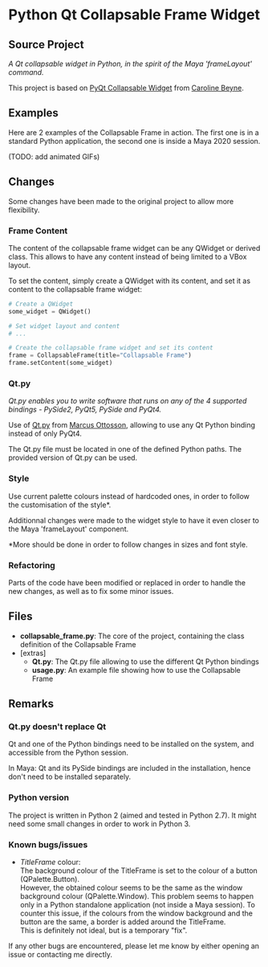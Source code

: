 # Python Qt Collapsable Frame Widget

## Source Project

*A Qt collapsable widget in Python, in the spirit of the Maya 'frameLayout' command.*

This project is based on [PyQt Collapsable Widget](https://github.com/By0ute/pyqt-collapsible-widget) from [Caroline Beyne](https://github.com/By0ute).


## Examples

Here are 2 examples of the Collapsable Frame in action.
The first one is in a standard Python application, the second one is inside a Maya 2020 session.

(TODO: add animated GIFs)


## Changes

Some changes have been made to the original project to allow more flexibility.


### Frame Content

The content of the collapsable frame widget can be any QWidget or derived class.
This allows to have any content instead of being limited to a VBox layout.

To set the content, simply create a QWidget with its content, and set it as content to the collapsable frame widget:
```python
# Create a QWidget
some_widget = QWidget()

# Set widget layout and content
# ...

# Create the collapsable frame widget and set its content
frame = CollapsableFrame(title="Collapsable Frame")
frame.setContent(some_widget)
```


### Qt.py

*Qt.py enables you to write software that runs on any of the 4 supported bindings - PySide2, PyQt5, PySide and PyQt4.*

Use of [Qt.py](https://github.com/mottosso/Qt.py) from [Marcus Ottosson](https://github.com/mottosso), allowing to use any Qt Python binding instead of only PyQt4.

The Qt.py file must be located in one of the defined Python paths.
The provided version of Qt.py can be used.


### Style

Use current palette colours instead of hardcoded ones, in order to follow the customisation of the style*.

Additionnal changes were made to the widget style to have it even closer to the Maya 'frameLayout' component.

*More should be done in order to follow changes in sizes and font style.


### Refactoring

Parts of the code have been modified or replaced in order to handle the new changes, as well as to fix some minor issues.


## Files

* **collapsable_frame.py**: The core of the project, containing the class definition of the Collapsable Frame
* [extras]
    * **Qt.py**: The Qt.py file allowing to use the different Qt Python bindings
    * **usage.py**: An example file showing how to use the Collapsable Frame


## Remarks

### Qt.py doesn't replace Qt
Qt and one of the Python bindings need to be installed on the system, and accessible from the Python session.

In Maya: Qt and its PySide bindings are included in the installation, hence don't need to be installed separately.

### Python version
The project is written in Python 2 (aimed and tested in Python 2.7).
It might need some small changes in order to work in Python 3.

### Known bugs/issues

* *TitleFrame* colour:<br>
The background colour of the TitleFrame is set to the colour of a button (QPalette.Button).<br>
However, the obtained colour seems to be the same as the window background colour (QPalette.Window).
This problem seems to happen only in a Python standalone application (not inside a Maya session).
To counter this issue, if the colours from the window background and the button are the same, a border is added around the TitleFrame.<br>
This is definitely not ideal, but is a temporary "fix".

If any other bugs are encountered, please let me know by either opening an issue or contacting me directly.